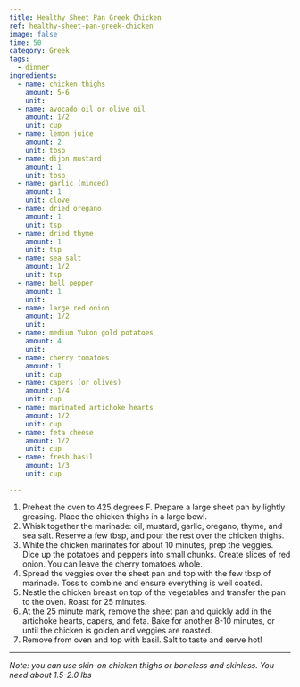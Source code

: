 ```yaml
---
title: Healthy Sheet Pan Greek Chicken
ref: healthy-sheet-pan-greek-chicken
image: false
time: 50
category: Greek
tags:
  - dinner
ingredients:
  - name: chicken thighs
    amount: 5-6
    unit: 
  - name: avocado oil or olive oil
    amount: 1/2
    unit: cup
  - name: lemon juice
    amount: 2
    unit: tbsp
  - name: dijon mustard
    amount: 1
    unit: tbsp
  - name: garlic (minced)
    amount: 1
    unit: clove
  - name: dried oregano
    amount: 1
    unit: tsp
  - name: dried thyme
    amount: 1
    unit: tsp
  - name: sea salt
    amount: 1/2
    unit: tsp
  - name: bell pepper
    amount: 1
    unit: 
  - name: large red onion
    amount: 1/2
    unit: 
  - name: medium Yukon gold potatoes
    amount: 4
    unit: 
  - name: cherry tomatoes
    amount: 1
    unit: cup
  - name: capers (or olives)
    amount: 1/4
    unit: cup
  - name: marinated artichoke hearts
    amount: 1/2
    unit: cup
  - name: feta cheese
    amount: 1/2
    unit: cup
  - name: fresh basil
    amount: 1/3
    unit: cup

---
```


1. Preheat the oven to 425 degrees F. Prepare a large sheet pan by lightly greasing. Place the chicken thighs in a large bowl.
2. Whisk together the marinade: oil, mustard, garlic, oregano, thyme, and sea salt. Reserve a few tbsp, and pour the rest over the chicken thighs.
3. White the chicken marinates for about 10 minutes, prep the veggies. Dice up the potatoes and peppers into small chunks. Create slices of red onion. You can leave the cherry tomatoes whole.
4. Spread the veggies over the sheet pan and top with the few tbsp of marinade. Toss to combine and ensure everything is well coated.
5. Nestle the chicken breast on top of the vegetables and transfer the pan to the oven. Roast for 25 minutes.
6. At the 25 minute mark, remove the sheet pan and quickly add in the artichoke hearts, capers, and feta. Bake for another 8-10 minutes, or until the chicken is golden and veggies are roasted.
7. Remove from oven and top with basil. Salt to taste and serve hot!

---

*Note: you can use skin-on chicken thighs or boneless and skinless. You need about 1.5-2.0 lbs*